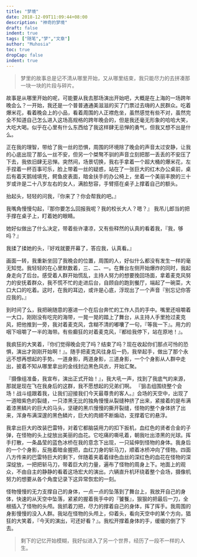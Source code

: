 ```yaml
---
title: "梦境"
date: 2018-12-09T11:09:44+08:00
description: "神奇的梦境"
draft: false
indent: true
tags: ["随笔","梦","文章"]
author: "Muhosia"
toc: true
dropCap: false
indent: true
---
```


> 梦里的故事总是记不清从哪里开始，又从哪里结束，我只能尽力的去拼凑那一块一块的片段与碎片。

<!-- more -->

故事是从哪里开始的呢，可能要从我去那场演出开始吧，大概是在上海的一场跨年晚会么？一开始，我还是一个普普通通美滋滋的买了门票过去嗨的人民群众。吃着爆米花，看着晚会上的小品，看着周围的人正襟危坐，虽然感觉有些不对，虽然完全不知道自己怎么进入这场高规格的跨年晚会的，但是我还毫无形象的哈哈大笑，大吃大喝。似乎在心里有什么东西给了我这样肆无忌惮的勇气，但我又想不出是什么。

正在我的理智，带给了我一丝的恐惧，周围的环境除了晚会的声音太过安静，让我的心底出现了那么一丝不安，但另一个桀骜不驯的声音立刻把那一丢丢的不安压了下去，我依旧肆无忌惮。突然间，场景切换，我右手拿着一个超大桶的爆米花，左手捏着一杯百事可乐，脸上带着一丝的疑惑，站在了一张巨大的红木办公桌前，桌后有着天鹅绒填充，鳄鱼皮表面，暗金扶手的办公椅上，坐着一个美丽丰腴的三十岁或许是二十八岁左右的女人，满脸愁容，手臂搭在桌子上撑着自己的额头。

抬起头，轻轻的问我，『你来了？你会帮我的吧。』

我嘴角慢慢勾起，『那你要怎么回报我呢？我的校长大人？嗯？』
我吊儿郎当的把手撑在桌子上，盯着她的眼睛。

她好似做出了什么决定，带着些许凄凉，又有些释然的认真的看着我，『我，够吗？』

我揉了揉她的头，『好戏就要开幕了，答应我，认真看。』

画面一转，我重新坐回了我晚会的位置，周围的人，好似什么都没有发生一样的毫无知觉。我轻轻的在心里默数着，三、二、一。在舞台左侧开始爆炸的同时，我起身走向了后台。感受着人群开始慌乱，主持人努力的想要挽回场面，拿着麦克风努力的安抚着群众，我不慌不忙的走进后台，自顾自的跑到餐厅，端起了一碗菜，大口大口的吃着。这时，在我的耳边，或许是心底，浮现出了一个声音『别忘记你答应我的。』

到时间了么，我把碗随意的塞进一个在后台奔忙的工作人员的手中。嘴里还咀嚼着一大口，刚刚没有吃完的海带，一晃一晃的踏上了舞台，从主持人手里抢过麦克风，把他推到一旁，我对着麦克风，含糊不清的嘟囔了一句，『等我一下』。用力的咽下咀嚼了一半的海带。有些癫狂的对着麦克风，『都给我停下，站在原地！』。

我疯狂的大笑着，『你们觉得晚会完了吗？结束了吗？现在收起你们那点可怜的恐惧，演出才刚刚开始啊！』。随手把麦克风往身后一扔，我举起手，做出了那个永远不想再想起的手势。一道身影，两道身影，三道身影，一个个身影从人群中走出，披着不知从哪里拿出的金线封边黑色风衣，开始汇聚。

『摄像组准备，我宣布，演出正式开始！』，我大吼一声，找到了我底气的来源，那就是现在飞在我身后的这群，我不愿想起的兄弟们啊。
『狙击组围绕整个会场！战斗组跟着我，让我们迎接我们今天最尊贵的客人。』会场的天空中，出现了一道暗紫色的裂缝，一只漆黑无比的独角慢慢从裂缝种挤了出来，紧接着的是布满着漆黑鳞片的巨大的马头，坚硬的黑爪慢慢的撕开裂缝，怪物的整个身体挤了出来，浑身布满深邃的黑色鳞片，巨大的肉翅不断煽动，支撑着它的悬浮。

我拿出巨大的改装巴雷特，对着它都脑袋用力的扣下扳机，血红色的贤者合金的子弹，在怪物的头上绽放出美丽的血花。它吃痛的嘶吼着，朝我吐出漆黑的光球。挥手打散，一条晶莹的蓝色冰桥在我的意念下出现，一只延伸到怪物的身体。我身后的一个个身影，反拖着暗金握把，血红刀身的斩马刀，顺着冰桥冲向了怪物。四面八方传来的巴雷特巨大的剩下，伴随着夹着着绿色血丝的深红色的血花在怪物的深深绽放，一把把斩马刀，带着巨大的力量，遍布了怪物的周身上下。地面上的观众，不由自主的静静的看着这场宏大的演出。六辆直升机环绕着整个会场，摄像机努力的想要从各个角度记录下这异常恢宏的一刻。

怪物慢慢的无力支撑自己的身体，一点一点的坠落到了舞台上，我放开自己的身体，快速的从天空中坠落，紧紧的握着我手中的『饕餮』，狠狠的把最后一刀，全根插入了怪物的头颅。我抓着刀把，尽力的撑着自己的身体，挥了挥手。我周围的身影慢慢的没入人群。我站在怪物的头颅上，仰着头，看向天空中的某个方向，猖狂的大笑着，『今天的演出，可还好看？』。我松开撑着身体的手，缓缓的倒了下去。

> 剩下的记忆开始模糊，我好似进入了另一个世界，经历了一段不一样的人生。
